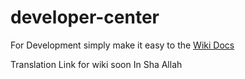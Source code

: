 # developer-center

For Development simply make it easy to the [Wiki Docs](https://github.com/Islam-Made-Easy/developer-center/wiki)

Translation Link for wiki soon In Sha Allah

